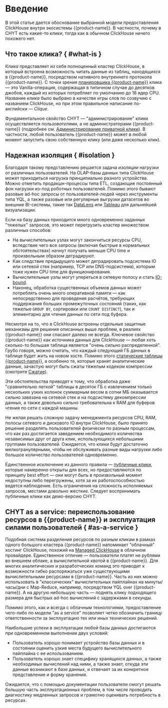# Введение

В этой статье дается обоснование выбранной модели предоставления ClickHouse внутри экосистемы {{product-name}}. В частности, почему в CHYT есть какие-то *клики*, тогда как в обычном ClickHouse ничего похожего нет.

## Что такое клика? { #what-is }

*Клика* представляет из себя полноценный кластер ClickHouse, в который встроена возможность читать данные из таблиц, находящихся в {{product-name}}, посредством нативного внутреннего протокола {{product-name}}.
С точки зрения [планировщика {{product-name}}](../../../../user-guide/data-processing/scheduler/scheduler-and-pools.md) клика — это Vanilla-операция, содержащая в типичном случае до десятков джобов, каждый из которых потребляет по умолчанию до 16 ядер CPU. Название *клика* было выбрано в качестве игры слов по созвучию с названием ClickHouse, но при этом правильное написание по-английски — *Clique*.

Фундаментальное свойство CHYT — "администрирование" клики осуществляется *пользователями*, а не администраторами {{product-name}} (подробнее см. [Администрирование приватной клики](../../../../user-guide/data-processing/chyt/cliques/administration.md)). В частности, любой пользователь {{product-name}} может в любой момент запустить свою собственную клику (или даже несколько клик).


## Надежная изоляция { #isolation }

Благодаря такому представлению решается задача *изоляции* нагрузки от различных пользователей. На OLAP-базы данных типа ClickHouse может приходиться нагрузка принципиально разного устройства. Можно отметить продакшн-процессы типа ETL, создающие постоянный фон нагрузки из-под роботных пользователей. Помимо этого бывают разовые ad-hoc запросы от пользователей-людей через инструменты типа YQL, а также разовые или регулярные выгрузки датасетов во внешние BI-системы, такие так [DataLens](https://cloud.yandex.ru/docs/datalens/) или [Tableau](https://www.tableau.com/) для дальнейшей визуализации.

Если на базу данных приходится много одновременно заданных "тяжелых" запросов, это может перегрузить кластер множеством различных способов:
- На вычислительных узлах могут закончиться ресурсы CPU, вследствие чего все запросы (включая быстрые в нормальных обстоятельствах) начнут получать меньше CPU time и произвольным образом деградируют.
- Как следствие предыдущего может деградировать подсистема IO или сетевой стек (например, TCP или DNS-подсистема), которым тоже нужен CPU time для функционирования.
- Вычислительные узлы могут упереться в сетевую полосу и стать [IO-bound](https://en.wikipedia.org/wiki/I/O_bound).
- Наконец, обработка существенных объемов данных может потреблять очень много оперативной памяти — как непосредственно для проведения расчётов, требующих поддержания больших промежуточных состояний (таких, как тяжелые `GROUP BY`, сортировки или `COUNT DISTINCT`), так и элементарно для чтения данных по сети под буфера.

Несмотря на то, что в ClickHouse встроены отдельные защитные механизмы для решения описанных выше проблем, в реалиях {{product-name}} они спасают далеко не всегда. Ключевое свойство {{product-name}} как источника данных для ClickHouse — любая хоть сколько-то большая таблица является "очень сильно распределенной". Грубо говоря, можно считать, что каждый следующий ГБ данных в таблице будет жить на новом хосте. Помимо этого  [статические таблицы {{product-name}}](../../../../user-guide/storage/static-tables.md), а особенно те, которые хранят аналитические данные, зачастую могут быть сжаты тяжелым кодеком компрессии (смотрите [Сжатие](../../../../user-guide/storage/compression.md)).

Эти обстоятельства приводят к тому, что обработка даже "сравнительно легкой" таблицы в десяток ГБ с извлечением только нескольких узких колонок суммарным весом в сотни МБ оказывается сильно завязана на сетевой стек и на подсистему декомпрессии данных, а также довольно сильно требовательна к RAM для буферов чтения по сети с каждой машины.

Не желая решать сложную задачу менеджмента ресурсов CPU, RAM, полосы сетевого и дискового IO внутри ClickHouse, было принято решение разделять пользователей физически по разным процессам, что как раз достигается заведением необходимого количества независимых друг от друга клик, использующихся небольшими группами пользователей. Ожидается, что клики будут достаточно мелкогранулярными, чтобы не обслуживать разные виды нагрузки либо большое количество пользователей одновременно.

Единственное исключение из данного правила — [публичные клики](../../../../user-guide/data-processing/chyt/try-chyt.md#public), которые намеренно открыты для всех, но предоставляются по принципу best effort — они могут быть в произвольный момент недоступны либо перегружены, хотя за их работоспособностью ведется наблюдение. Есть ограничения на сложность исполняемых запросов, местами довольно жесткие. Следует воспринимать публичные клики как демо-версию CHYT.

## CHYT as a service: переиспользование ресурсов в {{product-name}} и эксплуатация силами пользователей { #as-a-service }

Подобная система разделения ресурсов по разным кликам в рамках одного большого кластера {{product-name}} напоминает "облачный" хостинг ClickHouse, похожий на [Managed ClickHouse](https://cloud.yandex.ru/services/managed-clickhouse) в облачном провайдере. Единственное отличие — пользователи платят не рублями во внешнем облаке, а вычислительной квотой в {{product-name}}. Для многих аналитических и разработческих команд это приводит к возможности гибко распоряжаться уже существующими вычислительными ресурсами в {{product-name}}. Часть из них можно использовать в "классических" вычислительных пайплайнах на минуты/часы/дни с Map-Reduce, например, посредством YQL over {{product-name}}. А на другую небольшую часть — поднять клику подходящего размера для быстрых ad-hoc вычислений с задержками в секунды.

Помимо этого, как и всегда с облачным технологиями, предоставление чего-либо по модели "as a service" позволяет четко обозначить границу ответственности за эксплуатацию тех или иных технических решений.

Наибольшие успехи в эксплуатации любой базы данных достигаются при одновременном выполнении двух условий:

- Пользователь хорошо понимает устройство базы данных и в состоянии оценить узкие места будущего вычислительного пайплайна с ее использованием.
- Пользователь хорошо знает специфику хранящихся данных, а также необходимых вычислений над ними, а также знает, откуда эти данные возникают в базе данных, и отвечает за их конкретное представление и форму хранения.

Ожидается, что с помощью документации пользователи смогут решать большую часть эксплуатационных проблем, в том числе проводить диагностику медленных запросов и грамотно оценивать потребность в ресурсах.
